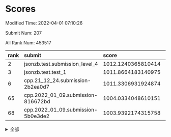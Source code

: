 # Scores

Modified Time: 2022-04-01 07:10:26

Submit Num: 207

All Rank Num: 453517

| rank |               submit               |       score        |       sigma        | pk_num |
| :--- | :--------------------------------- | :----------------- | :----------------- | :----- |
| 2    | jsonzb.test.submission_level_4     | 1012.1240365810414 | 0.7808454618223056 | 8764   |
| 3    | jsonzb.test.test_1                 | 1011.8664183140975 | 0.7873934585627258 | 8763   |
| 6    | cpp.21_12_24.submission-2b2ea0d7   | 1011.3306931924874 | 0.7941581456249385 | 8768   |
| 65   | cpp.2022_01_09.submission-816672bd | 1004.0334048610151 | 0.7079268371049228 | 8761   |
| 68   | cpp.2022_01_09.submission-5b0e3de2 | 1003.9392174315758 | 0.7054809517083045 | 8761   |


<details>
<summary>全部</summary>

| rank |                 submit                 |       score        |       sigma        | pk_num |
| :--- | :------------------------------------- | :----------------- | :----------------- | :----- |
| 1    | gobigger.level_3.submission_level_3_19 | 1012.3811640478864 | 0.7863679583184513 | 8758   |
| 2    | jsonzb.test.submission_level_4         | 1012.1240365810414 | 0.7808454618223056 | 8764   |
| 3    | jsonzb.test.test_1                     | 1011.8664183140975 | 0.7873934585627258 | 8763   |
| 4    | gobigger.level_3.submission_level_3_16 | 1011.7399834269532 | 0.7793201624770065 | 8759   |
| 5    | gobigger.level_3.submission_level_3_26 | 1011.3504181995802 | 0.7653679639550447 | 8764   |
| 6    | cpp.21_12_24.submission-2b2ea0d7       | 1011.3306931924874 | 0.7941581456249385 | 8768   |
| 7    | gobigger.level_3.submission_level_3_39 | 1011.1947665825766 | 0.7686381614515996 | 8764   |
| 8    | gobigger.level_3.submission_level_3_11 | 1011.1786377262476 | 0.7719842107195817 | 8764   |
| 9    | gobigger.level_3.submission_level_3_9  | 1010.9208294946773 | 0.7748645530644731 | 8763   |
| 10   | gobigger.level_3.submission_level_3_36 | 1010.7750021753027 | 0.7714593837341581 | 8766   |
| 11   | gobigger.level_3.submission_level_3_13 | 1010.773986895058  | 0.7467455351275469 | 8767   |
| 12   | gobigger.level_3.submission_level_3_18 | 1010.7706966041078 | 0.7783502611387212 | 8766   |
| 13   | gobigger.level_3.submission_level_3_30 | 1010.7401988320019 | 0.759731601425606  | 8766   |
| 14   | gobigger.level_3.submission_level_3_44 | 1010.7147616396401 | 0.7991062383316643 | 8763   |
| 15   | gobigger.level_3.submission_level_3_7  | 1010.6216126965129 | 0.7714944555577486 | 8764   |
| 16   | gobigger.level_3.submission_level_3_31 | 1010.5904462330677 | 0.7495649187598855 | 8764   |
| 17   | gobigger.level_3.submission_level_3_28 | 1010.5544538009952 | 0.7915083200316925 | 8768   |
| 18   | gobigger.level_3.submission_level_3_27 | 1010.5412219429927 | 0.7648714709372576 | 8767   |
| 19   | gobigger.level_3.submission_level_3_14 | 1010.4908313904305 | 0.7812566790176794 | 8765   |
| 20   | gobigger.level_3.submission_level_3_2  | 1010.3994877121818 | 0.7733022307579998 | 8759   |
| 21   | gobigger.level_3.submission_level_3_0  | 1010.2898443963669 | 0.7504744084708769 | 8765   |
| 22   | gobigger.level_3.submission_level_3_17 | 1010.2496942584287 | 0.7705650736429824 | 8761   |
| 23   | gobigger.level_3.submission_level_3_48 | 1010.2282059998458 | 0.7460699742115224 | 8763   |
| 24   | gobigger.level_3.submission_level_3_47 | 1010.223763415274  | 0.7576319564107564 | 8763   |
| 25   | gobigger.level_3.submission_level_3_8  | 1010.2142229352929 | 0.7637414654650745 | 8767   |
| 26   | gobigger.level_3.submission_level_3_20 | 1010.2047876115498 | 0.7397647991162392 | 8767   |
| 27   | gobigger.level_3.submission_level_3_37 | 1010.1083027651989 | 0.7567009722359754 | 8764   |
| 28   | gobigger.level_3.submission_level_3_29 | 1010.0988705008299 | 0.7504100840945723 | 8766   |
| 29   | gobigger.level_3.submission_level_3_38 | 1009.9714964185473 | 0.7450591005662819 | 8762   |
| 30   | gobigger.level_3.submission_level_3_6  | 1009.9701105581426 | 0.7721757789456487 | 8763   |
| 31   | gobigger.level_3.submission_level_3_1  | 1009.9421103628737 | 0.7687983217333412 | 8763   |
| 32   | gobigger.level_3.submission_level_3_12 | 1009.8636890778514 | 0.7638492645138474 | 8761   |
| 33   | gobigger.level_3.submission_level_3_49 | 1009.7897933237787 | 0.7449740597395345 | 8759   |
| 34   | gobigger.level_3.submission_level_3_43 | 1009.7731396873954 | 0.747061183951531  | 8759   |
| 35   | gobigger.level_3.submission_level_3_41 | 1009.7653751499502 | 0.7760228034775397 | 8765   |
| 36   | gobigger.level_3.submission_level_3_22 | 1009.7345465258015 | 0.749901131301799  | 8759   |
| 37   | gobigger.level_3.submission_level_3_35 | 1009.6840185941784 | 0.7444951126929109 | 8767   |
| 38   | gobigger.level_3.submission_level_3_46 | 1009.5754281174094 | 0.7575881512642536 | 8764   |
| 39   | gobigger.level_3.submission_level_3_45 | 1009.5551907926007 | 0.7635839698907112 | 8764   |
| 40   | gobigger.level_3.submission_level_3_40 | 1009.5528876694444 | 0.7483177819107187 | 8763   |
| 41   | gobigger.level_3.submission_level_3_10 | 1009.4504788534506 | 0.7577344501443516 | 8757   |
| 42   | gobigger.level_3.submission_level_3_4  | 1009.4361095245054 | 0.7687243206121247 | 8762   |
| 43   | gobigger.level_3.submission_level_3_5  | 1009.402745136829  | 0.7584025708694915 | 8762   |
| 44   | gobigger.level_3.submission_level_3_24 | 1009.3988770325622 | 0.7253889245271399 | 8757   |
| 45   | gobigger.level_3.submission_level_3_33 | 1009.2799131575864 | 0.7650251419426997 | 8761   |
| 46   | gobigger.level_3.submission_level_3_34 | 1009.2083078897184 | 0.756958308119385  | 8765   |
| 47   | gobigger.level_3.submission_level_3_42 | 1009.1706772996906 | 0.7579599778160427 | 8766   |
| 48   | gobigger.level_3.submission_level_3_23 | 1009.1188664616561 | 0.7513782982530525 | 8768   |
| 49   | gobigger.level_3.submission_level_3_21 | 1009.0205915807536 | 0.7405184228165742 | 8769   |
| 50   | gobigger.level_3.submission_level_3_32 | 1008.977871057272  | 0.7588482295689452 | 8769   |
| 51   | gobigger.level_3.submission_level_3_3  | 1008.8928609497625 | 0.7512574909757038 | 8767   |
| 52   | gobigger.level_3.submission_level_3_15 | 1008.8069754304021 | 0.7343856712315713 | 8760   |
| 53   | gobigger.level_3.submission_level_3_25 | 1008.7237326969436 | 0.7254836083772503 | 8763   |
| 54   | gobigger.level_1.submission_level_1_32 | 1004.7923211098835 | 0.7171309133248455 | 8771   |
| 55   | gobigger.level_1.submission_level_1_0  | 1004.7369499589478 | 0.7228741962939272 | 8761   |
| 56   | gobigger.level_1.submission_level_1_37 | 1004.6571584305549 | 0.723477120628541  | 8767   |
| 57   | gobigger.level_1.submission_level_1_21 | 1004.3798899453619 | 0.7119465419292562 | 8765   |
| 58   | gobigger.level_1.submission_level_1_38 | 1004.3074457879762 | 0.7165834270121371 | 8760   |
| 59   | gobigger.level_1.submission_level_1_36 | 1004.2583583426938 | 0.7226295282368435 | 8766   |
| 60   | gobigger.level_1.submission_level_1_13 | 1004.2170642326049 | 0.709550991460297  | 8769   |
| 61   | gobigger.level_1.submission_level_1_22 | 1004.1553968454285 | 0.7108729897885907 | 8757   |
| 62   | gobigger.level_1.submission_level_1_29 | 1004.1215762069634 | 0.7194555233483493 | 8767   |
| 63   | gobigger.level_1.submission_level_1_44 | 1004.0839039659114 | 0.7212732282202705 | 8765   |
| 64   | gobigger.level_1.submission_level_1_30 | 1004.0429810915863 | 0.7063322649859172 | 8765   |
| 65   | cpp.2022_01_09.submission-816672bd     | 1004.0334048610151 | 0.7079268371049228 | 8761   |
| 66   | gobigger.level_1.submission_level_1_41 | 1004.0299397473773 | 0.7139750967380024 | 8761   |
| 67   | gobigger.level_1.submission_level_1_16 | 1003.9520451465374 | 0.7083739617395942 | 8770   |
| 68   | cpp.2022_01_09.submission-5b0e3de2     | 1003.9392174315758 | 0.7054809517083045 | 8761   |
| 69   | gobigger.level_1.submission_level_1_47 | 1003.9298765673221 | 0.7000605369866676 | 8764   |
| 70   | gobigger.level_1.submission_level_1_1  | 1003.9163523563496 | 0.7151721013612224 | 8767   |
| 71   | gobigger.level_1.submission_level_1_4  | 1003.9093313735737 | 0.7090101693594164 | 8763   |
| 72   | gobigger.level_1.submission_level_1_5  | 1003.8684316307548 | 0.7220995212469211 | 8762   |
| 73   | gobigger.level_1.submission_level_1_28 | 1003.8483765052529 | 0.714820196479904  | 8771   |
| 74   | gobigger.level_1.submission_level_1_48 | 1003.8013588035791 | 0.7193482510628243 | 8763   |
| 75   | gobigger.level_1.submission_level_1_18 | 1003.7754802423153 | 0.7018410731695565 | 8764   |
| 76   | gobigger.level_1.submission_level_1_31 | 1003.7455211577353 | 0.7081612556609387 | 8765   |
| 77   | gobigger.level_1.submission_level_1_34 | 1003.6192609445503 | 0.7108079360111499 | 8763   |
| 78   | gobigger.level_1.submission_level_1_40 | 1003.4572494900253 | 0.7280093764463033 | 8764   |
| 79   | gobigger.level_1.submission_level_1_43 | 1003.3868204777148 | 0.7244559112443988 | 8767   |
| 80   | gobigger.level_1.submission_level_1_35 | 1003.3640081728724 | 0.7117826415324977 | 8759   |
| 81   | gobigger.level_1.submission_level_1_20 | 1003.3611434793232 | 0.7151451177122131 | 8765   |
| 82   | gobigger.level_1.submission_level_1_46 | 1003.2998696767876 | 0.7095069444935481 | 8765   |
| 83   | gobigger.level_1.submission_level_1_49 | 1003.2659537128299 | 0.7224461688937704 | 8766   |
| 84   | gobigger.level_1.submission_level_1_7  | 1003.1568367577582 | 0.7153739248947668 | 8759   |
| 85   | gobigger.level_1.submission_level_1_15 | 1003.1166651198608 | 0.7121686967909634 | 8769   |
| 86   | gobigger.level_1.submission_level_1_25 | 1003.074086248342  | 0.7216377099782944 | 8760   |
| 87   | gobigger.level_1.submission_level_1_42 | 1003.0648106957685 | 0.707875038621492  | 8767   |
| 88   | gobigger.level_1.submission_level_1_10 | 1003.0285710579535 | 0.7084032362183351 | 8762   |
| 89   | gobigger.level_1.submission_level_1_33 | 1002.9621112881257 | 0.7126274925025634 | 8763   |
| 90   | gobigger.level_1.submission_level_1_26 | 1002.933088579645  | 0.7220285294313373 | 8769   |
| 91   | gobigger.level_1.submission_level_1_24 | 1002.898932899263  | 0.7170592596997987 | 8762   |
| 92   | gobigger.level_1.submission_level_1_17 | 1002.8637854135328 | 0.716984061713424  | 8763   |
| 93   | gobigger.level_1.submission_level_1_6  | 1002.8556655640419 | 0.7108301928398798 | 8760   |
| 94   | gobigger.level_1.submission_level_1_39 | 1002.8373616804341 | 0.7145189468646957 | 8764   |
| 95   | gobigger.level_1.submission_level_1_2  | 1002.7871779904515 | 0.7064011519159527 | 8764   |
| 96   | gobigger.level_1.submission_level_1_14 | 1002.6764833811293 | 0.7030932918504458 | 8762   |
| 97   | gobigger.level_1.submission_level_1_9  | 1002.6684191301011 | 0.7070182808545955 | 8760   |
| 98   | gobigger.level_1.submission_level_1_12 | 1002.6647671782977 | 0.7117825467036752 | 8762   |
| 99   | gobigger.level_1.submission_level_1_45 | 1002.5369443388504 | 0.7151744408742524 | 8764   |
| 100  | gobigger.level_1.submission_level_1_8  | 1002.4582008631504 | 0.7153828393305806 | 8763   |
| 101  | gobigger.level_1.submission_level_1_19 | 1002.3897088401558 | 0.7141488536220314 | 8765   |
| 102  | gobigger.level_1.submission_level_1_27 | 1002.1690943780951 | 0.7237404999100853 | 8762   |
| 103  | gobigger.level_1.submission_level_1_23 | 1002.1163147715192 | 0.706676040184528  | 8767   |
| 104  | gobigger.level_1.submission_level_1_3  | 1002.1038812104401 | 0.7093119029023913 | 8761   |
| 105  | gobigger.level_1.submission_level_1_11 | 1002.0339429913423 | 0.7105288041335636 | 8756   |
| 106  | gobigger.random.submission_random_11   | 997.1860681774557  | 0.7148822783282248 | 8768   |
| 107  | gobigger.random.submission_random_13   | 997.0095377437639  | 0.7103505279281914 | 8764   |
| 108  | gobigger.random.submission_random_34   | 996.9410664888413  | 0.7049090070793975 | 8764   |
| 109  | gobigger.random.submission_random_48   | 996.874514887503   | 0.7142307475717637 | 8765   |
| 110  | gobigger.random.submission_random_35   | 996.8622573093463  | 0.7099388505063773 | 8762   |
| 111  | gobigger.random.submission_random_22   | 996.7892990564375  | 0.708644071783132  | 8764   |
| 112  | gobigger.random.submission_random_28   | 996.6070525489964  | 0.7177776220752099 | 8759   |
| 113  | gobigger.random.submission_random_21   | 996.5232436512767  | 0.7219940894276772 | 8763   |
| 114  | gobigger.random.submission_random_0    | 996.4108178247932  | 0.7084737128264381 | 8763   |
| 115  | gobigger.random.submission_random_17   | 996.3499833545528  | 0.7148341535838234 | 8763   |
| 116  | gobigger.random.submission_random_36   | 996.3067869318608  | 0.7140777724246264 | 8761   |
| 117  | gobigger.random.submission_random_41   | 996.3064404660025  | 0.7004736888711546 | 8764   |
| 118  | gobigger.random.submission_random_39   | 996.2665293870351  | 0.7067006641241772 | 8762   |
| 119  | gobigger.random.submission_random_12   | 996.2338076036726  | 0.7099527121364442 | 8761   |
| 120  | gobigger.random.submission_random_4    | 996.2162036875719  | 0.7097102297982825 | 8765   |
| 121  | gobigger.random.submission_random_7    | 996.1893210351323  | 0.7171534707981354 | 8762   |
| 122  | gobigger.random.submission_random_2    | 996.1775314956578  | 0.7173155993265405 | 8763   |
| 123  | gobigger.random.submission_random_1    | 996.1223528152069  | 0.7063374447896424 | 8762   |
| 124  | gobigger.random.submission_random_46   | 996.1217806332289  | 0.6980803549300205 | 8762   |
| 125  | gobigger.random.submission_random_20   | 996.0798630905331  | 0.704657023521748  | 8765   |
| 126  | gobigger.random.submission_random_6    | 996.0733788125397  | 0.7089803571900317 | 8763   |
| 127  | gobigger.random.submission_random_19   | 996.0683621688117  | 0.7182318863980667 | 8764   |
| 128  | gobigger.random.submission_random_45   | 996.0264270850349  | 0.7153569334450688 | 8764   |
| 129  | gobigger.random.submission_random_30   | 996.0215575436284  | 0.7148798086054896 | 8761   |
| 130  | gobigger.random.submission_random_38   | 996.0134578279818  | 0.7033518776919624 | 8768   |
| 131  | gobigger.random.submission_random_32   | 995.995688038342   | 0.7164412055798136 | 8766   |
| 132  | gobigger.random.submission_random_25   | 995.9463667160232  | 0.7169862913131233 | 8765   |
| 133  | gobigger.random.submission_random_29   | 995.9364208293957  | 0.7186710222641616 | 8766   |
| 134  | gobigger.random.submission_random_23   | 995.919243200965   | 0.7114792398714174 | 8767   |
| 135  | gobigger.random.submission_random_47   | 995.8492403121137  | 0.7179868244276154 | 8764   |
| 136  | gobigger.random.submission_random_5    | 995.8376963647364  | 0.7265720045362454 | 8761   |
| 137  | gobigger.random.submission_random_16   | 995.7397269288715  | 0.7166428279869813 | 8766   |
| 138  | gobigger.random.submission_random_26   | 995.7269500450632  | 0.6983795614851648 | 8768   |
| 139  | gobigger.random.submission_random_18   | 995.7132383294951  | 0.7141074871190016 | 8764   |
| 140  | gobigger.random.submission_random_31   | 995.636771775715   | 0.6931536632301731 | 8764   |
| 141  | gobigger.random.submission_random_10   | 995.6288420850801  | 0.7101954469437786 | 8769   |
| 142  | gobigger.random.submission_random_33   | 995.6181024584392  | 0.7060619092064256 | 8762   |
| 143  | gobigger.random.submission_random_49   | 995.5669620354741  | 0.7076452642033294 | 8763   |
| 144  | gobigger.random.submission_random_3    | 995.5559327670117  | 0.7352531010327759 | 8766   |
| 145  | gobigger.random.submission_random_44   | 995.507399144166   | 0.7026198938642154 | 8764   |
| 146  | gobigger.random.submission_random_9    | 995.4975118515572  | 0.7107682224125874 | 8764   |
| 147  | gobigger.random.submission_random_37   | 995.4455498808064  | 0.7195609727048273 | 8763   |
| 148  | gobigger.random.submission_random_24   | 995.40372052413    | 0.7210117219229442 | 8767   |
| 149  | gobigger.random.submission_random_42   | 995.3808250837516  | 0.7111781636768498 | 8761   |
| 150  | gobigger.random.submission_random_40   | 995.3770463037254  | 0.7247309937168369 | 8755   |
| 151  | gobigger.random.submission_random_43   | 995.3722330420068  | 0.7221993228257991 | 8764   |
| 152  | gobigger.random.submission_random_14   | 995.0027543669455  | 0.6988151778709719 | 8758   |
| 153  | gobigger.random.submission_random_27   | 994.7887701427481  | 0.7209529274402702 | 8764   |
| 154  | gobigger.random.submission_random_8    | 994.5982910042787  | 0.7095464561890404 | 8767   |
| 155  | gobigger.level_2.submission_level_2_20 | 994.2983572408925  | 0.7233357278678628 | 8767   |
| 156  | gobigger.level_2.submission_level_2_48 | 994.2069181992223  | 0.737448644679495  | 8762   |
| 157  | gobigger.level_2.submission_level_2_21 | 994.2000057691686  | 0.7274175445958635 | 8765   |
| 158  | gobigger.random.submission_random_15   | 993.795975134441   | 0.7231870911489873 | 8761   |
| 159  | gobigger.level_2.submission_level_2_27 | 993.636768957156   | 0.7347524561626665 | 8761   |
| 160  | gobigger.level_2.submission_level_2_22 | 993.3572970044178  | 0.7392968221573819 | 8764   |
| 161  | gobigger.level_2.submission_level_2_13 | 993.3425118900025  | 0.7269937821183305 | 8757   |
| 162  | gobigger.level_2.submission_level_2_42 | 993.1195130602497  | 0.7567647331931766 | 8761   |
| 163  | gobigger.level_2.submission_level_2_45 | 993.119503019547   | 0.7395602662427264 | 8763   |
| 164  | gobigger.level_2.submission_level_2_30 | 993.0857029188139  | 0.7333694881668664 | 8767   |
| 165  | gobigger.level_2.submission_level_2_35 | 993.0419104660331  | 0.7461686645419817 | 8763   |
| 166  | gobigger.level_2.submission_level_2_36 | 992.9965579238118  | 0.7401964737581712 | 8766   |
| 167  | gobigger.level_2.submission_level_2_39 | 992.9815669401495  | 0.7306438374788846 | 8762   |
| 168  | gobigger.level_2.submission_level_2_47 | 992.9404086283538  | 0.7441731389033348 | 8766   |
| 169  | gobigger.level_2.submission_level_2_6  | 992.7296230819994  | 0.7410913144676978 | 8764   |
| 170  | gobigger.level_2.submission_level_2_10 | 992.7068852813392  | 0.7421025884500064 | 8767   |
| 171  | gobigger.level_2.submission_level_2_11 | 992.6408953955672  | 0.7296932234030256 | 8759   |
| 172  | gobigger.level_2.submission_level_2_31 | 992.5961401702943  | 0.7437853310206805 | 8762   |
| 173  | gobigger.level_2.submission_level_2_26 | 992.5157737731288  | 0.7317535671222198 | 8767   |
| 174  | gobigger.level_2.submission_level_2_38 | 992.4715274041878  | 0.7380083223804894 | 8758   |
| 175  | gobigger.level_2.submission_level_2_15 | 992.4422930067478  | 0.7413878206387814 | 8762   |
| 176  | gobigger.level_2.submission_level_2_2  | 992.4110743263609  | 0.7289226515003426 | 8765   |
| 177  | gobigger.level_2.submission_level_2_14 | 992.3759017702428  | 0.747632407873521  | 8759   |
| 178  | gobigger.level_2.submission_level_2_17 | 992.2836523903472  | 0.7359608611431099 | 8760   |
| 179  | gobigger.level_2.submission_level_2_1  | 992.2804601774459  | 0.7351555893814347 | 8763   |
| 180  | gobigger.level_2.submission_level_2_24 | 992.2276332548292  | 0.7537068218153521 | 8768   |
| 181  | gobigger.level_2.submission_level_2_19 | 992.2086018583777  | 0.7576389760351481 | 8767   |
| 182  | gobigger.level_2.submission_level_2_8  | 992.2067335724503  | 0.7518902005925197 | 8758   |
| 183  | gobigger.level_2.submission_level_2_40 | 992.1908683334309  | 0.7359100666998333 | 8767   |
| 184  | gobigger.level_2.submission_level_2_16 | 992.180376984103   | 0.7517883468222983 | 8766   |
| 185  | gobigger.level_2.submission_level_2_46 | 992.0135908610392  | 0.7260898813171213 | 8761   |
| 186  | gobigger.level_2.submission_level_2_7  | 991.8836991506527  | 0.735487109720542  | 8765   |
| 187  | gobigger.level_2.submission_level_2_33 | 991.8137404376281  | 0.7681248831915328 | 8763   |
| 188  | gobigger.level_2.submission_level_2_44 | 991.8096055886359  | 0.7568924741097832 | 8758   |
| 189  | gobigger.level_2.submission_level_2_28 | 991.7131604825482  | 0.7347199092981368 | 8759   |
| 190  | gobigger.level_2.submission_level_2_34 | 991.6616639850467  | 0.7459471427307046 | 8768   |
| 191  | gobigger.level_2.submission_level_2_43 | 991.6515147514278  | 0.7537229594757096 | 8758   |
| 192  | gobigger.level_2.submission_level_2_25 | 991.6283056850551  | 0.7348195517836507 | 8763   |
| 193  | gobigger.level_2.submission_level_2_37 | 991.3553696685831  | 0.7504264833085661 | 8765   |
| 194  | gobigger.level_2.submission_level_2_18 | 991.3467320868652  | 0.7430177153093043 | 8763   |
| 195  | gobigger.level_2.submission_level_2_41 | 991.0679983923371  | 0.7497931308101816 | 8769   |
| 196  | gobigger.level_2.submission_level_2_23 | 991.018937179136   | 0.75594153398186   | 8767   |
| 197  | gobigger.level_2.submission_level_2_29 | 990.8884819177889  | 0.7555270297493909 | 8763   |
| 198  | gobigger.level_2.submission_level_2_4  | 990.7940420511269  | 0.7548004190089483 | 8757   |
| 199  | gobigger.level_2.submission_level_2_49 | 990.7438164890295  | 0.7523260832983412 | 8768   |
| 200  | gobigger.level_2.submission_level_2_5  | 990.7398528102509  | 0.7726774139880908 | 8759   |
| 201  | gobigger.level_2.submission_level_2_3  | 990.650622038644   | 0.7461443592433703 | 8767   |
| 202  | gobigger.level_2.submission_level_2_9  | 990.6396138210337  | 0.7744629174870881 | 8763   |
| 203  | gobigger.level_2.submission_level_2_12 | 990.4849562136002  | 0.7808394106465353 | 8768   |
| 204  | gobigger.level_2.submission_level_2_32 | 990.2731293565043  | 0.7719039605965    | 8765   |
| 205  | gobigger.level_2.submission_level_2_0  | 990.2247947795461  | 0.7527484938374512 | 8764   |
| 206  | gobigger.none.submission_none_0        | 976.7883512406802  | 1.3617636380534444 | 8767   |
| 207  | gobigger.none.submission_none_1        | 975.0944840933258  | 1.6263030340626188 | 8763   |

</details>